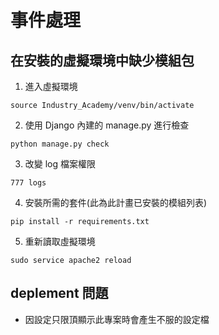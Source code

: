 # 事件處理

## 在安裝的虛擬環境中缺少模組包

1. 進入虛擬環境
```
source Industry_Academy/venv/bin/activate
```

2. 使用 Django 內建的 manage.py 進行檢查
```
python manage.py check
```

3. 改變 log 檔案權限
```
777 logs
```

4. 安裝所需的套件(此為此計畫已安裝的模組列表)
```
pip install -r requirements.txt
```

5. 重新讀取虛擬環境
```
sudo service apache2 reload
```

## deplement 問題
* 因設定只限頂顯示此專案時會產生不服的設定檔
